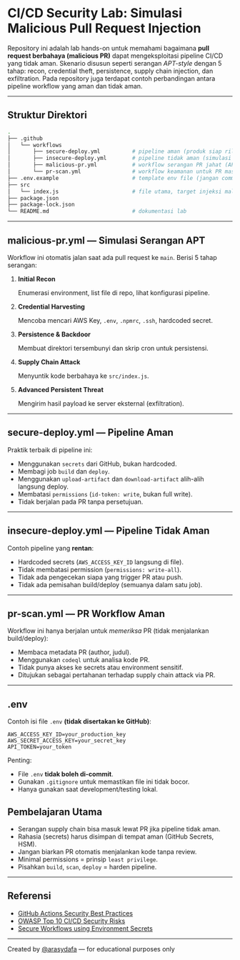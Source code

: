# CI/CD Security Lab: Simulasi Malicious Pull Request Injection

Repository ini adalah lab hands-on untuk memahami bagaimana **pull request berbahaya (malicious PR)** dapat mengeksploitasi pipeline CI/CD yang tidak aman. Skenario disusun seperti serangan *APT-style* dengan 5 tahap: recon, credential theft, persistence, supply chain injection, dan exfiltration. Pada repository juga terdapat contoh perbandingan antara pipeline workflow yang aman dan tidak aman. 

---

## Struktur Direktori

```bash
.
├── .github
│   └── workflows
│       ├── secure-deploy.yml          # pipeline aman (produk siap rilis)
│       ├── insecure-deploy.yml        # pipeline tidak aman (simulasi buruk)
│       ├── malicious-pr.yml           # workflow serangan PR jahat (APT-style)
│       └── pr-scan.yml                # workflow keamanan untuk PR masuk
├── .env.example                       # template env file (jangan commit asli)
├── src
│   └── index.js                       # file utama, target injeksi malicious PR
├── package.json
├── package-lock.json
└── README.md                          # dokumentasi lab
```

---

## malicious-pr.yml — Simulasi Serangan APT

Workflow ini otomatis jalan saat ada pull request ke `main`. Berisi 5 tahap serangan:

1. **Initial Recon**

   Enumerasi environment, list file di repo, lihat konfigurasi pipeline.
3. **Credential Harvesting**

   Mencoba mencari AWS Key, `.env`, `.npmrc`, `.ssh`, hardcoded secret.
5. **Persistence & Backdoor**

   Membuat direktori tersembunyi dan skrip cron untuk persistensi.
7. **Supply Chain Attack**

   Menyuntik kode berbahaya ke `src/index.js`.
9. **Advanced Persistent Threat**

   Mengirim hasil payload ke server eksternal (exfiltration).

---

## secure-deploy.yml — Pipeline Aman

Praktik terbaik di pipeline ini:

* Menggunakan `secrets` dari GitHub, bukan hardcoded.
* Membagi job `build` dan `deploy`.
* Menggunakan `upload-artifact` dan `download-artifact` alih-alih langsung deploy.
* Membatasi `permissions` (`id-token: write`, bukan full write).
* Tidak berjalan pada PR tanpa persetujuan.

---

## insecure-deploy.yml — Pipeline Tidak Aman

Contoh pipeline yang **rentan**:

* Hardcoded secrets (`AWS_ACCESS_KEY_ID` langsung di file).
* Tidak membatasi permission (`permissions: write-all`).
* Tidak ada pengecekan siapa yang trigger PR atau push.
* Tidak ada pemisahan build/deploy (semuanya dalam satu job).

---

## pr-scan.yml — PR Workflow Aman

Workflow ini hanya berjalan untuk *memeriksa* PR (tidak menjalankan build/deploy):

* Membaca metadata PR (author, judul).
* Menggunakan `codeql` untuk analisa kode PR.
* Tidak punya akses ke secrets atau environment sensitif.
* Ditujukan sebagai pertahanan terhadap supply chain attack via PR.

---

## .env

Contoh isi file `.env` **(tidak disertakan ke GitHub)**:

```env
AWS_ACCESS_KEY_ID=your_production_key
AWS_SECRET_ACCESS_KEY=your_secret_key
API_TOKEN=your_token
```

Penting:

* File `.env` **tidak boleh di-commit**.
* Gunakan `.gitignore` untuk memastikan file ini tidak bocor.
* Hanya gunakan saat development/testing lokal.

## Pembelajaran Utama

* Serangan supply chain bisa masuk lewat PR jika pipeline tidak aman.
* Rahasia (secrets) harus disimpan di tempat aman (GitHub Secrets, HSM).
* Jangan biarkan PR otomatis menjalankan kode tanpa review.
* Minimal permissions = prinsip `least privilege`.
* Pisahkan `build`, `scan`, `deploy` = harden pipeline.

---

## Referensi

* [GitHub Actions Security Best Practices](https://docs.github.com/en/actions/security-guides/security-hardening-for-github-actions)
* [OWASP Top 10 CI/CD Security Risks](https://cheatsheetseries.owasp.org/cheatsheets/CI_CD_Security_Cheat_Sheet.html)
* [Secure Workflows using Environment Secrets](https://docs.github.com/en/actions/security-guides/encrypted-secrets)

---

Created by [@arasydafa](https://github.com/arasydafa) — for educational purposes only
